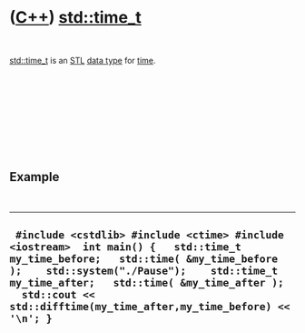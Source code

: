 
 

 

 

 

 

([C++](Cpp.md)) [std::time\_t](CppStdTime_t.md)
==============================================

 

[std::time\_t](CppStdTime_t.md) is an [STL](CppStl.md) [data
type](CppDataType.md) for [time](CppTime.md).

 

 

 

 

 

Example
-------

 

  -------------------------------------------------------------------------------------------------------------------------------------------------------------------------------------------------------------------------------------------------------------------------------------------------------
  ` #include <cstdlib> #include <ctime> #include <iostream>  int main() {   std::time_t my_time_before;   std::time( &my_time_before );    std::system("./Pause");    std::time_t my_time_after;   std::time( &my_time_after );    std::cout << std::difftime(my_time_after,my_time_before) << '\n'; }`
  -------------------------------------------------------------------------------------------------------------------------------------------------------------------------------------------------------------------------------------------------------------------------------------------------------

 

 

 

 

 

 

